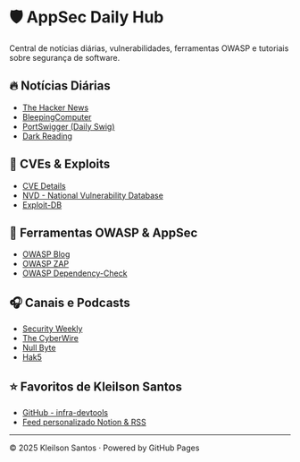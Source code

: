 # 🛡️ AppSec Daily Hub

Central de notícias diárias, vulnerabilidades, ferramentas OWASP e tutoriais sobre segurança de software.

## 🔥 Notícias Diárias
- [The Hacker News](https://thehackernews.com)
- [BleepingComputer](https://bleepingcomputer.com)
- [PortSwigger (Daily Swig)](https://portswigger.net/daily-swig)
- [Dark Reading](https://www.darkreading.com/)

## 🐞 CVEs & Exploits
- [CVE Details](https://www.cvedetails.com/)
- [NVD - National Vulnerability Database](https://nvd.nist.gov/)
- [Exploit-DB](https://www.exploit-db.com/)

## 🔐 Ferramentas OWASP & AppSec
- [OWASP Blog](https://owasp.org/news/)
- [OWASP ZAP](https://owasp.org/www-project-zap/)
- [OWASP Dependency-Check](https://owasp.org/www-project-dependency-check/)

## 🎧 Canais e Podcasts
- [Security Weekly](https://securityweekly.com/)
- [The CyberWire](https://thecyberwire.com/)
- [Null Byte](https://www.youtube.com/c/NullByteWHT)
- [Hak5](https://www.youtube.com/user/Hak5Darren)

## ⭐ Favoritos de Kleilson Santos
- [GitHub - infra-devtools](https://github.com/KleilsonSantos/infra-devtools)
- [Feed personalizado Notion & RSS](#)

---

© 2025 Kleilson Santos · Powered by GitHub Pages
